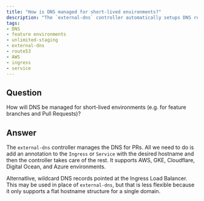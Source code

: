 ```yaml
---
title: "How is DNS managed for short-lived environments?"
description: "The `external-dns` controller automatically setups DNS records for these environments."
tags:
- DNS
- feature environments
- unlimited-staging
- external-dns
- route53
- AWS
- ingress
- service
---
```


## Question

How will DNS be managed for short-lived environments (e.g. for feature branches and Pull Requests)?

## Answer

The `external-dns` controller manages the DNS for PRs. All we need to do is add an annotation to the `Ingress` or `Service` with the desired hostname and then the controller takes care of the rest. It supports AWS, GKE, Cloudflare, Digital Ocean, and Azure environments. 

Alternatlive, wildcard DNS records pointed at the Ingress Load Balancer. This may be used in place of `external-dns`, but that is less flexible because it only supports a flat hostname structure for a single domain.
